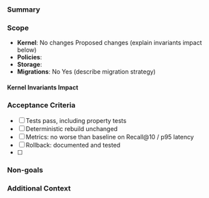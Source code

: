 ﻿---
name: Feature Request
about: Propose a new feature or enhancement
labels: enhancement
assignees: ''
---

### Summary
<!-- What feature are you proposing and why is it needed? -->

### Scope
<!-- Check all areas that will be affected -->
- **Kernel**:  No changes  Proposed changes (explain invariants impact below)
- **Policies**: <!-- List affected files -->
- **Storage**: <!-- List affected files -->  
- **Migrations**:  No  Yes (describe migration strategy)

#### Kernel Invariants Impact
<!-- If kernel changes proposed, explain how mathematical properties are preserved -->

### Acceptance Criteria
- [ ] Tests pass, including property tests
- [ ] Deterministic rebuild unchanged
- [ ] Metrics: no worse than baseline on Recall@10 / p95 latency
- [ ] Rollback: documented and tested
- [ ] <!-- Add feature-specific criteria -->

### Non-goals
<!-- What is explicitly out of scope to avoid scope creep -->

### Additional Context
<!-- Screenshots, research links, related issues -->

